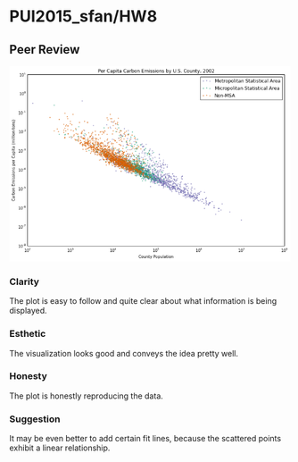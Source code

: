 # PUI2015_sfan/HW8
## Peer Review

![Alt text](peer_imgs/jjhall77.png)

### Clarity
The plot is easy to follow and quite clear about what information is being displayed.

### Esthetic
The visualization looks good and conveys the idea pretty well.

### Honesty
The plot is honestly reproducing the data.

### Suggestion
It may be even better to add certain fit lines, because the scattered points exhibit a linear relationship.